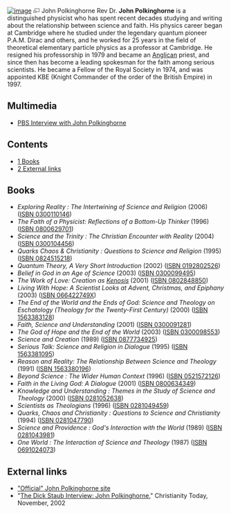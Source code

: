 [![image](images/thumb/6/6f/Polk.jpg/200px-Polk.jpg)](http://www.theopedia.com/File:Polk.jpg)
[![image](data:image/png;base64,iVBORw0KGgoAAAANSUhEUgAAAA8AAAALCAAAAACFLIiAAAAAAnRSTlMA/1uRIrUAAABPSURBVAjXY/j///+5vXDwjAHIr26ZAgXZe8H8a/+hoIcw/9nevdVL9+79DuPvzQYZFPUezu8BMZLXgkExnD8HAu6hqv//n+HZVjD4DuUDAKlChD3fj6aPAAAAAElFTkSuQmCC)](http://www.theopedia.com/File:Polk.jpg "Enlarge")
John Polkinghorne
Rev Dr. **John Polkinghorne** is a distinguished physicist who has
spent recent decades studying and writing about the relationship
between science and faith. His physics career began at Cambridge
where he studied under the legendary quantum pioneer P.A.M. Dirac
and others, and he worked for 25 years in the field of theoretical
elementary particle physics as a professor at Cambridge. He
resigned his professorship in 1979 and became an
[Anglican](Anglicanism "Anglicanism") priest, and since then has
become a leading spokesman for the faith among serious scientists.
He became a Fellow of the Royal Society in 1974, and was appointed
KBE (Knight Commander of the order of the British Empire) in 1997.

## Multimedia

-   [PBS Interview with John Polkinghorne](http://publicradio.org/tools/media/player/speakingoffaith/20050310_quarks)

## Contents

-   [1 Books](#Books)
-   [2 External links](#External_links)

## Books

-   *Exploring Reality : The Intertwining of Science and Religion*
    (2006)
    ([ISBN 0300110146](http://www.theopedia.com/Special:BookSources/0300110146))
-   *The Faith of a Physicist: Reflections of a Bottom-Up Thinker*
    (1996)
    ([ISBN 0800629701](http://www.theopedia.com/Special:BookSources/0800629701))
-   *Science and the Trinity : The Christian Encounter with Reality*
    (2004)
    ([ISBN 0300104456](http://www.theopedia.com/Special:BookSources/0300104456))
-   *Quarks Chaos & Christianity : Questions to Science and Religion*
    (1995)
    ([ISBN 0824515218](http://www.theopedia.com/Special:BookSources/0824515218))
-   *Quantum Theory, A Very Short Introduction* (2002)
    ([ISBN 0192802526](http://www.theopedia.com/Special:BookSources/0192802526))
-   *Belief in God in an Age of Science* (2003)
    ([ISBN 0300099495](http://www.theopedia.com/Special:BookSources/0300099495))
-   *The Work of Love: Creation as [Kenosis](Kenosis "Kenosis")*
    (2001)
    ([ISBN 0802848850](http://www.theopedia.com/Special:BookSources/0802848850))
-   *Living With Hope: A Scientist Looks at Advent, Christmas, and Epiphany*
    (2003)
    ([ISBN 066422749X](http://www.theopedia.com/Special:BookSources/066422749X))
-   *The End of the World and the Ends of God: Science and Theology on Eschatology (Theology for the Twenty-First Century)*
    (2000)
    ([ISBN 1563383128](http://www.theopedia.com/Special:BookSources/1563383128))
-   *Faith, Science and Understanding* (2001)
    ([ISBN 0300091281](http://www.theopedia.com/Special:BookSources/0300091281))
-   *The God of Hope and the End of the World* (2003)
    ([ISBN 0300098553](http://www.theopedia.com/Special:BookSources/0300098553))
-   *Science and Creation* (1989)
    ([ISBN 0877734925](http://www.theopedia.com/Special:BookSources/0877734925))
-   *Serious Talk: Science and Religion in Dialogue* (1995)
    ([ISBN 1563381095](http://www.theopedia.com/Special:BookSources/1563381095))
-   *Reason and Reality: The Relationship Between Science and Theology*
    (1991)
    ([ISBN 1563380196](http://www.theopedia.com/Special:BookSources/1563380196))
-   *Beyond Science : The Wider Human Context* (1996)
    ([ISBN 0521572126](http://www.theopedia.com/Special:BookSources/0521572126))
-   *Faith in the Living God: A Dialogue* (2001)
    ([ISBN 0800634349](http://www.theopedia.com/Special:BookSources/0800634349))
-   *Knowledge and Understanding : Themes in the Study of Science and Theology*
    (2000)
    ([ISBN 0281052638](http://www.theopedia.com/Special:BookSources/0281052638))
-   *Scientists as Theologians* (1996)
    ([ISBN 0281049459](http://www.theopedia.com/Special:BookSources/0281049459))
-   *Quarks, Chaos and Christianity : Questions to Science and Christianity*
    (1994)
    ([ISBN 0281047790](http://www.theopedia.com/Special:BookSources/0281047790))
-   *Science and Providence : God's Interaction with the World*
    (1989)
    ([ISBN 0281043981](http://www.theopedia.com/Special:BookSources/0281043981))
-   *One World : The Interaction of Science and Theology* (1987)
    ([ISBN 0691024073](http://www.theopedia.com/Special:BookSources/0691024073))

## External links

-   ["Official" John Polkinghorne site](http://www.polkinghorne.org/)
-   "[The Dick Staub Interview: John Polkinghorne](http://www.christianitytoday.com/ct/2002/novemberweb-only/11-4-21.0.html),"
    Christianity Today, November, 2002



